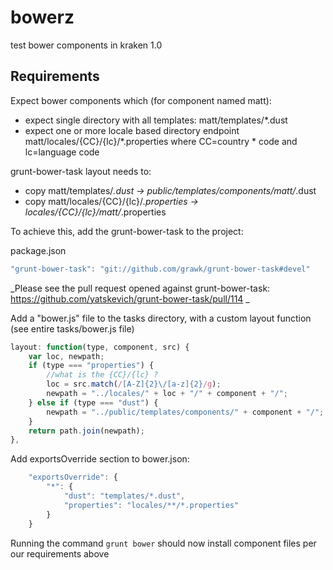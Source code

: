 # bowerz

test bower components in kraken 1.0

## Requirements

Expect bower components which (for component named matt):
* expect single directory with all templates: matt/templates/*.dust
* expect one or more locale based directory endpoint matt/locales/{CC}/{lc}/*.properties where CC=country * code and lc=language code

grunt-bower-task layout needs to:
* copy matt/templates/*.dust -> public/templates/components/matt/*.dust
* copy matt/locales/{CC}/{lc}/*.properties -> locales/{CC}/{lc}/matt/*.properties

To achieve this, add the grunt-bower-task to the project:

package.json
```javascript
"grunt-bower-task": "git://github.com/grawk/grunt-bower-task#devel"
```

_Please see the pull request opened against grunt-bower-task: https://github.com/yatskevich/grunt-bower-task/pull/114 _

Add a "bower.js" file to the tasks directory, with a custom layout function (see entire tasks/bower.js file)

```javascript
layout: function(type, component, src) {
	var loc, newpath;
	if (type === "properties") {
		//what is the {CC}/{lc} ?
		loc = src.match(/[A-Z]{2}\/[a-z]{2}/g);
		newpath = "../locales/" + loc + "/" + component + "/";
	} else if (type === "dust") {
		newpath = "../public/templates/components/" + component + "/";
	}
	return path.join(newpath);
},
```

Add exportsOverride section to bower.json:
```javascript
	"exportsOverride": {
		"*": {
			"dust": "templates/*.dust",
			"properties": "locales/**/*.properties"
		}
	}
```

Running the command `grunt bower` should now install component files per our requirements above
